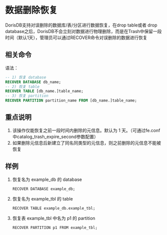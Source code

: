 # 数据删除恢复

DorisDB支持对误删除的数据库/表/分区进行数据恢复，在drop table或者 drop database之后，DorisDB不会立刻对数据进行物理删除，而是在Trash中保留一段时间（默认1天），管理员可以通过RECOVER命令对误删除的数据进行恢复

## 相关命令

语法：

~~~sql
-- 1) 恢复 database
RECOVER DATABASE db_name;
-- 2) 恢复 table
RECOVER TABLE [db_name.]table_name;
-- 3) 恢复 partition
RECOVER PARTITION partition_name FROM [db_name.]table_name;
~~~

## 重点说明

1. 该操作仅能恢复之前一段时间内删除的元信息。默认为 1 天。（可通过fe.conf中catalog\_trash\_expire\_second参数配置）
2. 如果删除元信息后新建立了同名同类型的元信息，则之前删除的元信息不能被恢复

## 样例

1. 恢复名为 example_db 的 database

    `RECOVER DATABASE example_db;`

2. 恢复名为 example_tbl 的 table

    `RECOVER TABLE example_db.example_tbl;`

3. 恢复表 example_tbl 中名为 p1 的 partition

    `RECOVER PARTITION p1 FROM example_tbl;`
